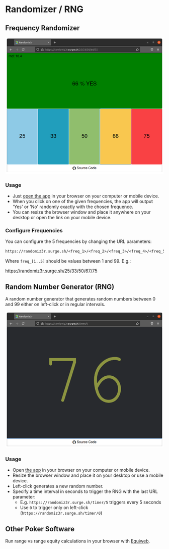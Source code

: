 # Randomizer / RNG

## Frequency Randomizer

![alt text](random-frequencies.png)

### Usage

- Just [open the app](https://randomiz3r.surge.sh/25/33/50/67/75) in your browser on your computer or mobile device.
- When you click on one of the given frequencies, the app will output 'Yes' or 'No' randomly exactly with the chosen frequence.
- You can resize the browser window and place it anywhere on your desktop or open the link on your mobile device.

### Configure Frequencies

You can configure the 5 frequencies by changing the URL parameters:

```txt
https://randomiz3r.surge.sh/<freq_1>/<freq_2>/<freq_3>/<freq_4>/<freq_5>
```

Where `freq_[1..5]` should be values between 1 and 99. E.g.:

<https://randomiz3r.surge.sh/25/33/50/67/75>

## Random Number Generator (RNG)

A random number generator that generates random numbers between 0 and 99 either on left-click or in regular intervals.

![alt text](random-click.png)

### Usage

- Open [the app](https://randomiz3r.surge.sh/timer/3) in your browser on your computer or mobile device.
- Resize the browser window and place it on your desktop or use a mobile device.
- Left-click generates a new random number.
- Specify a time interval in seconds to trigger the RNG with the last URL parameter:
  - E.g. `https://randomiz3r.surge.sh/timer/5` triggers every 5 seconds
  - Use `0` to trigger only on left-click (`https://randomiz3r.surge.sh/timer/0`)

## Other Poker Software

Run range vs range equity calculations in your browser with [Equiweb](https://github.com/battermann/poker-equity-calculator-ui).